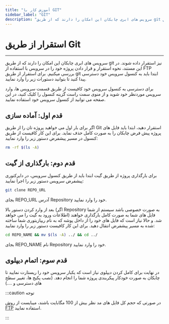 ```yaml
---
title: "آموزش کار با GIT"
sidebar_label: "GIT"
description: "سرویس های ابری چابکان این امکان را دارند که از طریق git نیز استقرار داده شوند. برای استقرار از طریق git ابتدا باید به کنسول سرویس خود دسترسی پیدا کنید تا بتوانید دستورات زیر را وارد نمایید."
---
```


# استقرار از طریق Git
---

سرویس های ابری چابکان این امکان را دارند که از طریق git نیز استقرار داده شوند. در این مستند، نحوه استقرار و قرار دادن پروژه خود را در سرویس با استفاده از FTP بررسی میکنیم. برای استقرار از طریق git ابتدا باید به کنسول سرویس خود دسترسی پیدا کنید تا بتوانید دستورات زیر را وارد نمایید.

برای دسترسی به کنسول سرویس خود کافیست از طریق قسمت سرویس ها، وارد سرویس موردنظر خود شوید و از منوی سمت راست گزینه کنسول را کلیک کنید، در این صفحه می توانید از کنسول سرویس خود استفاده نمایید.

## قدم اول: آماده سازی

اگر برای بار اول می خواهید پروژه تان را از طریق Git استقرار دهید، ابتدا باید فایل های پروژه پیش فرض چابکان را به صورت کامل حذف نماید. برای این کار کافیست از طریق کنسول در مسیر پیشفرض دستور زیر را وارد نمایید:

```bash
rm -rf $(ls -A)
```

## قدم دوم: بارگذاری از گیت

برای بارگذاری پروژه از طریق گیت ابتدا باید از طریق کنسول سرویس، در دایرکتوری پیشفرض سرویس دستور زیر را اجرا نمایید:

```bash
git clone REPO_URL
```

بجای REPO\_URL آدرس Repository خود را وارد نمایید.

بعد از وارد کردن دستور بالا (اگر Repository به صورت خصوصی باشد سیستم از شما اطلاعات ورود به گیت را می خواهد) فایل های شما به صورت کامل بارگذاری خواهند شد. و حالا نیاز است که فایل های خود را از داخل پوشه که به نام ریپازیتوری شما ساخته شده به مسیر پیشفرض انتقال دهید. برای این کار کافیست دستور زیر را وارد نمایید:

```bash
cd REPO_NAME && mv $(ls -A) ../ && cd ../
```

بجای REPO\_NAME نام Repository خود را وارد نمایید.

## قدم سوم: اتمام دیپلوی

در نهایت برای کامل کردن دیپلوی نیاز است که یکبار سرویس خود را ریستارت نمایید تا چابکان به صورت خودکار پیکربندی پروژه شما را انجام دهد. (نصب پکیج ها، تغییر سطح های دسترسی و ….)

:::caution توجه

در صورتی که حجم کل فایل های مد نظر بیش از 100 مگابایت باشند، میبایست از [روش FTP](https://docs.chabokan.net/deploy/ftp/) استفاده نمایید.

:::
